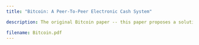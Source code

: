 ```yaml
---
title: "Bitcoin: A Peer-To-Peer Electronic Cash System"

description: The original Bitcoin paper -- this paper proposes a solution to the double-spending  problem in digital currency using a peer-to-peer network. The network timestamps transactions  by hashing them into an ongoing chain of hash-based proof-of-work, forming a record that cannot be changed without redoing the proof-of-work.

filename: Bitcoin.pdf
---
```

